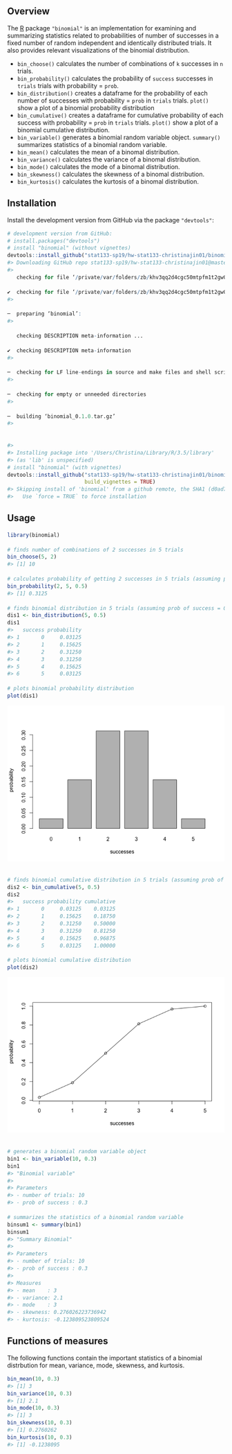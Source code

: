 
<!-- README.md is generated from README.Rmd. Please edit that file -->
Overview
--------

The [R](http://www.r-project.org/) package `"binomial"` is an implementation for examining and summarizing statistics related to probabilities of number of successes in a fixed number of random independent and identically distributed trials. It also provides relevant visualizations of the binomial distribution.

-   `bin_choose()` calculates the number of combinations of `k` successes in `n` trials.
-   `bin_probability()` calculates the probability of `success` successes in `trials` trials with probability = `prob`.
-   `bin_distribution()` creates a dataframe for the probability of each number of successes with probability = `prob` in `trials` trials. `plot()` show a plot of a binomial probability distribution
-   `bin_cumulative()` creates a dataframe for cumulative probability of each success with probability = `prob` in `trials` trials. `plot()` show a plot of a binomial cumulative distribution.
-   `bin_variable()` generates a binomial random variable object. `summary()` summarizes statistics of a binomial random variable.
-   `bin_mean()` calculates the mean of a binomal distribution.
-   `bin_variance()` calculates the variance of a binomal distribution.
-   `bin_mode()` calculates the mode of a binomal distribution.
-   `bin_skewness()` calculates the skewness of a binomal distribution.
-   `bin_kurtosis()` calculates the kurtosis of a binomal distribution.

Installation
------------

Install the development version from GitHub via the package `"devtools"`:

``` r
# development version from GitHub:
# install.packages("devtools") 
# install "binomial" (without vignettes)
devtools::install_github("stat133-sp19/hw-stat133-christinajin01/binomial")
#> Downloading GitHub repo stat133-sp19/hw-stat133-christinajin01@master
#>   
   checking for file ‘/private/var/folders/zb/khv3qq2d4cgc50mtpfm1t2gw0000gn/T/RtmpyiqNJa/remotes7ef4d67a512/stat133-sp19-hw-stat133-christinajin01-d0ad726/binomial/DESCRIPTION’ ...
  
✔  checking for file ‘/private/var/folders/zb/khv3qq2d4cgc50mtpfm1t2gw0000gn/T/RtmpyiqNJa/remotes7ef4d67a512/stat133-sp19-hw-stat133-christinajin01-d0ad726/binomial/DESCRIPTION’
#> 
  
─  preparing ‘binomial’:
#> 
  
   checking DESCRIPTION meta-information ...
  
✔  checking DESCRIPTION meta-information
#> 
  
─  checking for LF line-endings in source and make files and shell scripts
#> 
  
─  checking for empty or unneeded directories
#> 
  
─  building ‘binomial_0.1.0.tar.gz’
#> 
  
   
#> 
#> Installing package into '/Users/Christina/Library/R/3.5/library'
#> (as 'lib' is unspecified)
# install "binomial" (with vignettes)
devtools::install_github("stat133-sp19/hw-stat133-christinajin01/binomial", 
                         build_vignettes = TRUE)
#> Skipping install of 'binomial' from a github remote, the SHA1 (d0ad7266) has not changed since last install.
#>   Use `force = TRUE` to force installation
```

Usage
-----

``` r
library(binomial)

# finds number of combinations of 2 successes in 5 trials
bin_choose(5, 2) 
#> [1] 10

# calculates probability of getting 2 successes in 5 trials (assuming prob of success = 0.5) 
bin_probability(2, 5, 0.5)
#> [1] 0.3125

# finds binomial distribution in 5 trials (assuming prob of success = 0.5)
dis1 <- bin_distribution(5, 0.5)
dis1
#>   success probability
#> 1       0     0.03125
#> 2       1     0.15625
#> 3       2     0.31250
#> 4       3     0.31250
#> 5       4     0.15625
#> 6       5     0.03125

# plots binomial probability distribution
plot(dis1)
```

![](README-unnamed-chunk-3-1.png)

``` r

# finds binomial cumulative distribution in 5 trials (assuming prob of success = 0.5)
dis2 <- bin_cumulative(5, 0.5)
dis2
#>   success probability cumulative
#> 1       0     0.03125    0.03125
#> 2       1     0.15625    0.18750
#> 3       2     0.31250    0.50000
#> 4       3     0.31250    0.81250
#> 5       4     0.15625    0.96875
#> 6       5     0.03125    1.00000

# plots binomial cumulative distribution
plot(dis2)
```

![](README-unnamed-chunk-3-2.png)

``` r

# generates a binomial random variable object
bin1 <- bin_variable(10, 0.3) 
bin1
#> "Binomial variable"
#> 
#> Parameters
#> - number of trials: 10
#> - prob of success : 0.3

# summarizes the statistics of a binomial random variable
binsum1 <- summary(bin1)
binsum1
#> "Summary Binomial"
#> 
#> Parameters
#> - number of trials: 10
#> - prob of success : 0.3
#> 
#> Measures
#> - mean    : 3
#> - variance: 2.1
#> - mode    : 3
#> - skewness: 0.276026223736942
#> - kurtosis: -0.123809523809524
```

Functions of measures
---------------------

The following functions contain the important statistics of a binomial distrbution for mean, variance, mode, skewness, and kurtosis.

``` r
bin_mean(10, 0.3)
#> [1] 3
bin_variance(10, 0.3)
#> [1] 2.1
bin_mode(10, 0.3)
#> [1] 3
bin_skewness(10, 0.3)
#> [1] 0.2760262
bin_kurtosis(10, 0.3)
#> [1] -0.1238095
```
